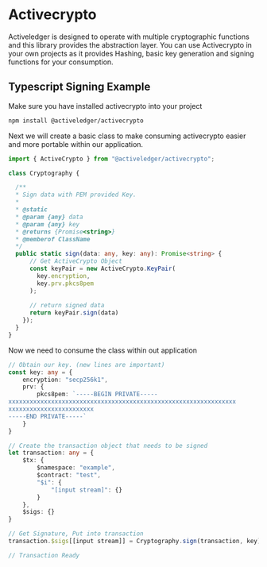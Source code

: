 # Activecrypto

Activeledger is designed to operate with multiple cryptographic functions and this library provides the abstraction layer. You can use Activecrypto in your own projects as it provides Hashing, basic key generation and signing functions for your consumption.

## Typescript Signing Example 

Make sure you have installed activecrypto into your project

```bash
npm install @activeledger/activecrypto
```

Next we will create a basic class to make consuming activecrypto easier and more portable within our application.

```typescript
import { ActiveCrypto } from "@activeledger/activecrypto";

class Cryptography {

  /**
  * Sign data with PEM provided Key.
  * 
  * @static
  * @param {any} data 
  * @param {any} key 
  * @returns {Promise<string>} 
  * @memberof ClassName
  */
  public static sign(data: any, key: any): Promise<string> {
      // Get ActiveCrypto Object
      const keyPair = new ActiveCrypto.KeyPair(
        key.encryption,
        key.prv.pkcs8pem
      );
		
      // return signed data
      return keyPair.sign(data)
    });
  }
}
```

Now we need to consume the class within out application

```typescript
// Obtain our key. (new lines are important)
const key: any = {
    encryption: "secp256k1",
    prv: {
        pkcs8pem: `-----BEGIN PRIVATE-----
xxxxxxxxxxxxxxxxxxxxxxxxxxxxxxxxxxxxxxxxxxxxxxxxxxxxxxxxxxxxxxxx
xxxxxxxxxxxxxxxxxxxxxxxx
-----END PRIVATE-----`
    }
}

// Create the transaction object that needs to be signed
let transaction: any = {
    $tx: {
    	$namespace: "example",
    	$contract: "test",
    	"$i": {
        	"[input stream]": {}
    	}
    },
    $sigs: {}
}

// Get Signature, Put into transaction
transaction.$sigs[[input stream]] = Cryptography.sign(transaction, key);

// Transaction Ready
```


